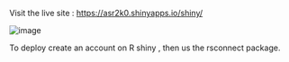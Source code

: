 Visit the live site : https://asr2k0.shinyapps.io/shiny/


![image](https://github.com/Asr2k0/R_Shiny_stock_prediction/assets/53867243/f5ae1803-971f-4a23-857f-9ae1692b1f6f)
 


To deploy create an account on R shiny , then us the rsconnect package.
